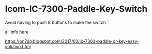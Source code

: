 # Icom-IC-7300-Paddle-Key-Switch
Avoid having to push 8 buttons to make the switch

all info here

https://on7dq.blogspot.com/2017/02/ic-7300-paddle-or-key-easy-solution.html
